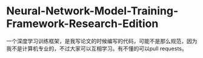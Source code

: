 # Neural-Network-Model-Training-Framework-Research-Edition
一个深度学习训练框架，是我写论文的时候编写的代码，可能不是那么规范，因为我不是计算机专业的，不过大家可以互相学习。有不懂的可以pull requests。
